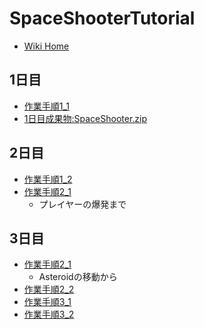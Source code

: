 # SpaceShooterTutorial
- [Wiki Home](https://github.com/tanakaedu/SpaceShooterTutorial/wiki)

## 1日目
- [作業手順1_1](https://github.com/tanakaedu/SpaceShooterTutorial/wiki/%E6%89%8B%E9%A0%861_1:%E3%82%B2%E3%83%BC%E3%83%A0%E3%81%AE%E3%82%BB%E3%83%83%E3%83%88%E3%82%A2%E3%83%83%E3%83%97%E3%80%81%E3%83%97%E3%83%AC%E3%82%A4%E3%83%A4%E3%83%BC%E3%81%A8%E3%82%AB%E3%83%A1%E3%83%A9:Game-setup,-Player-and-Camera(1%E6%97%A5%E7%9B%AE))
- [1日目成果物:SpaceShooter.zip](http://edu.amdv.net/dat15/proj1/SpaceShooter.zip)

## 2日目
- [作業手順1_2](https://github.com/tanakaedu/SpaceShooterTutorial/wiki/%E6%89%8B%E9%A0%861_2:%E3%82%B2%E3%83%BC%E3%83%A0%E3%81%AE%E3%82%BB%E3%83%83%E3%83%88%E3%82%A2%E3%83%83%E3%83%97%E3%80%81%E3%83%97%E3%83%AC%E3%82%A4%E3%83%A4%E3%83%BC%E3%81%A8%E3%82%AB%E3%83%A1%E3%83%A9:Game-setup,-Player-and-Camera(2%E6%97%A5%E7%9B%AE))
- [作業手順2_1](https://github.com/tanakaedu/SpaceShooterTutorial/wiki/%E6%89%8B%E9%A0%862_1:%E5%A2%83%E7%95%8C%E7%B7%9A%E3%80%81%E9%9A%9C%E5%AE%B3%E7%89%A9%E3%81%A8%E6%95%B5:Boundaries,-Hazards-and-Enemies)
    - プレイヤーの爆発まで

## 3日目
- [作業手順2_1](https://github.com/tanakaedu/SpaceShooterTutorial/wiki/%E6%89%8B%E9%A0%862_1:%E5%A2%83%E7%95%8C%E7%B7%9A%E3%80%81%E9%9A%9C%E5%AE%B3%E7%89%A9%E3%81%A8%E6%95%B5:Boundaries,-Hazards-and-Enemies)
    - Asteroidの移動から 
- [作業手順2_2](https://github.com/tanakaedu/SpaceShooterTutorial/wiki/%E6%89%8B%E9%A0%862_2:%E3%82%B2%E3%83%BC%E3%83%A0%E3%81%AE%E5%88%B6%E5%BE%A1)
- [作業手順3_1](https://github.com/tanakaedu/SpaceShooterTutorial/wiki/%E6%89%8B%E9%A0%863_1:%E9%9F%B3%E3%81%A8%E3%82%B9%E3%82%B3%E3%82%A2%E3%81%AE%E5%AE%9F%E8%A3%85)
- [作業手順3_2](https://github.com/tanakaedu/SpaceShooterTutorial/wiki/%E6%89%8B%E9%A0%863_2:%E7%B5%82%E4%BA%86%E3%81%A8%E3%82%B2%E3%83%BC%E3%83%A0%E3%81%AE%E6%A7%8B%E7%AF%89)

